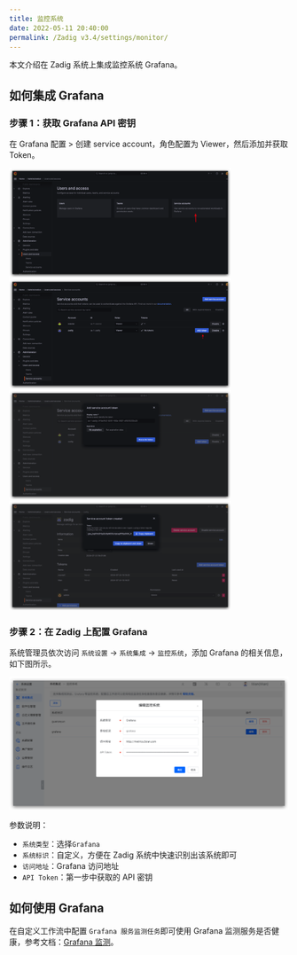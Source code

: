 ```yaml
---
title: 监控系统
date: 2022-05-11 20:40:00
permalink: /Zadig v3.4/settings/monitor/
---
```


本文介绍在 Zadig 系统上集成监控系统 Grafana。

<!-- ## 如何集成观测云

### 步骤 1：获取观测云 API Key

在观测云工作空间的管理 > API Key 管理，新建 API Key 并保存 Key 信息。

![guanceyun](../../../_images/config_guanceyun_system.png)

### 步骤 2：在 Zadig 上配置观测云

系统管理员依次访问 `系统设置` -> `系统集成` -> `监控系统`，添加观测云的相关信息，如下图所示。

![guanceyun](../../../_images/config_guanceyun_system_1.png)

参数说明：
- `系统类型`：选择`观测云`
- `系统标识`：自定义，方便在 Zadig 系统中快速识别出该系统即可
- `访问地址`：观测云访问地址
- `OpenAPI 地址`：和观测云系统部署类型、部署节点相关，参考 [官方文档](https://docs.guance.com/open-api/#endpoint) 查阅
- `API Token`：第一步中获取的 API Key 信息

## 如何使用观测云

在自定义工作流中配置`观测云监测` 任务即可使用观测云监测服务是否健康，参考文档：[观测云监测](/cn/Zadig%20v3.4/project/workflow-jobs/#观测云监测)。 -->


## 如何集成 Grafana

### 步骤 1：获取 Grafana API 密钥

在 Grafana 配置 > 创建 service account，角色配置为 Viewer，然后添加并获取 Token。

<img src="../../../_images/config_grafana_system_320_1.png" width="400" />
<img src="../../../_images/config_grafana_system_320_2.png" width="400" />
<img src="../../../_images/config_grafana_system_320_3.png" width="400" />
<img src="../../../_images/config_grafana_system_320_4.png" width="400" />

### 步骤 2：在 Zadig 上配置 Grafana

系统管理员依次访问 `系统设置` -> `系统集成` -> `监控系统`，添加 Grafana 的相关信息，如下图所示。

![grafana](../../../_images/config_grafana_system_2.png)

参数说明：
- `系统类型`：选择`Grafana`
- `系统标识`：自定义，方便在 Zadig 系统中快速识别出该系统即可
- `访问地址`：Grafana 访问地址
- `API Token`：第一步中获取的 API 密钥

## 如何使用 Grafana 

在自定义工作流中配置 `Grafana 服务监测任务`即可使用 Grafana 监测服务是否健康，参考文档：[Grafana 监测](/cn/Zadig%20v3.4/project/workflow-jobs/#grafana-监测)。
